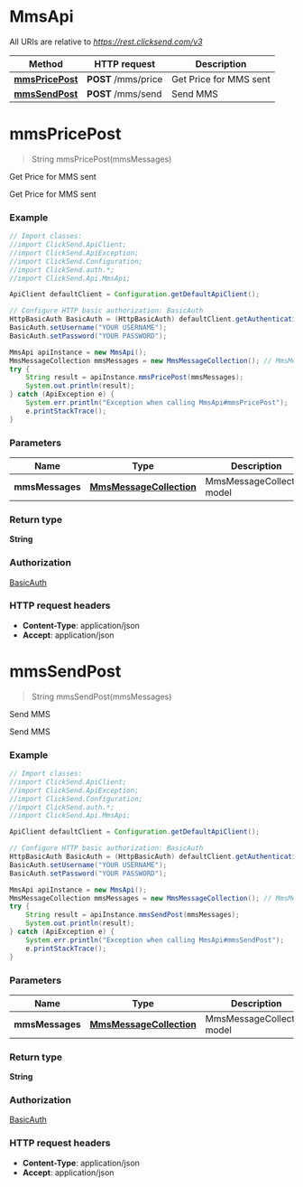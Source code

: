 # MmsApi

All URIs are relative to *https://rest.clicksend.com/v3*

Method | HTTP request | Description
------------- | ------------- | -------------
[**mmsPricePost**](MmsApi.md#mmsPricePost) | **POST** /mms/price | Get Price for MMS sent
[**mmsSendPost**](MmsApi.md#mmsSendPost) | **POST** /mms/send | Send MMS


<a name="mmsPricePost"></a>
# **mmsPricePost**
> String mmsPricePost(mmsMessages)

Get Price for MMS sent

Get Price for MMS sent

### Example
```java
// Import classes:
//import ClickSend.ApiClient;
//import ClickSend.ApiException;
//import ClickSend.Configuration;
//import ClickSend.auth.*;
//import ClickSend.Api.MmsApi;

ApiClient defaultClient = Configuration.getDefaultApiClient();

// Configure HTTP basic authorization: BasicAuth
HttpBasicAuth BasicAuth = (HttpBasicAuth) defaultClient.getAuthentication("BasicAuth");
BasicAuth.setUsername("YOUR USERNAME");
BasicAuth.setPassword("YOUR PASSWORD");

MmsApi apiInstance = new MmsApi();
MmsMessageCollection mmsMessages = new MmsMessageCollection(); // MmsMessageCollection | MmsMessageCollection model
try {
    String result = apiInstance.mmsPricePost(mmsMessages);
    System.out.println(result);
} catch (ApiException e) {
    System.err.println("Exception when calling MmsApi#mmsPricePost");
    e.printStackTrace();
}
```

### Parameters

Name | Type | Description  | Notes
------------- | ------------- | ------------- | -------------
 **mmsMessages** | [**MmsMessageCollection**](MmsMessageCollection.md)| MmsMessageCollection model |

### Return type

**String**

### Authorization

[BasicAuth](../README.md#BasicAuth)

### HTTP request headers

 - **Content-Type**: application/json
 - **Accept**: application/json

<a name="mmsSendPost"></a>
# **mmsSendPost**
> String mmsSendPost(mmsMessages)

Send MMS

Send MMS

### Example
```java
// Import classes:
//import ClickSend.ApiClient;
//import ClickSend.ApiException;
//import ClickSend.Configuration;
//import ClickSend.auth.*;
//import ClickSend.Api.MmsApi;

ApiClient defaultClient = Configuration.getDefaultApiClient();

// Configure HTTP basic authorization: BasicAuth
HttpBasicAuth BasicAuth = (HttpBasicAuth) defaultClient.getAuthentication("BasicAuth");
BasicAuth.setUsername("YOUR USERNAME");
BasicAuth.setPassword("YOUR PASSWORD");

MmsApi apiInstance = new MmsApi();
MmsMessageCollection mmsMessages = new MmsMessageCollection(); // MmsMessageCollection | MmsMessageCollection model
try {
    String result = apiInstance.mmsSendPost(mmsMessages);
    System.out.println(result);
} catch (ApiException e) {
    System.err.println("Exception when calling MmsApi#mmsSendPost");
    e.printStackTrace();
}
```

### Parameters

Name | Type | Description  | Notes
------------- | ------------- | ------------- | -------------
 **mmsMessages** | [**MmsMessageCollection**](MmsMessageCollection.md)| MmsMessageCollection model |

### Return type

**String**

### Authorization

[BasicAuth](../README.md#BasicAuth)

### HTTP request headers

 - **Content-Type**: application/json
 - **Accept**: application/json


